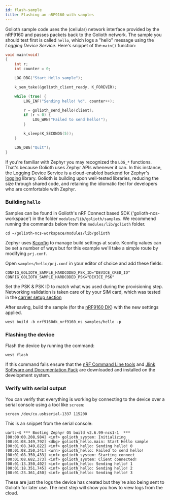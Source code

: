 ```yaml
---
id: flash-sample
title: Flashing an nRF9160 with samples
---
```


Golioth sample code uses the (cellular) network interface provided by the nRF9160 and passes packets back to the Golioth network. The sample you should test first is called `hello`, which logs a "hello" message using the _Logging Device Service_. Here's snippet of the `main()` function:

```cpp
void main(void)
{
	int r;
	int counter = 0;

	LOG_DBG("Start Hello sample");

	k_sem_take(&golioth_client_ready, K_FOREVER);

	while (true) {
		LOG_INF("Sending hello! %d", counter++);

		r = golioth_send_hello(client);
		if (r < 0) {
			LOG_WRN("Failed to send hello!");
		}

		k_sleep(K_SECONDS(5));
	}

	LOG_DBG("Quit");
}
```

If you're familiar with Zephyr you may recognized the `LOG_*` functions. That's because Golioth uses Zephyr APIs whenever it can. In this instance, the Logging Device Service is a cloud-enabled backend for Zephyr's [logging](https://docs.zephyrproject.org/latest/reference/logging/index.html) library. Golioth is building upon well-tested libraries, reducing the size through shared code, and retaining the idiomatic feel for developers who are comfortable with Zephyr.

### Building `hello`

Samples can be found in Golioth's nRF Connect based SDK ('golioth-ncs-workspace') in the folder `modules/lib/golioth/samples`. We recommend running the commands below from the `modules/lib/golioth` folder.

```console
cd ~/golioth-ncs-workspace/modules/lib/golioth
```

Zephyr uses [Kconfig](https://docs.zephyrproject.org/latest/guides/kconfig/index.html) to manage build settings at scale. Kconfig values can be set a number of ways but for this example we'll take a simple route by modifying `prj.conf`.

Open `samples/hello/prj.conf` in your editor of choice and add these fields:

```console
CONFIG_GOLIOTH_SAMPLE_HARDCODED_PSK_ID="DEVICE_CRED_ID"
CONFIG_GOLIOTH_SAMPLE_HARDCODED_PSK="DEVICE_PSK"
```

Set the PSK & PSK ID to match what was used during the provisioning step. Networking validation is taken care of by your SIM card, which was tested in the [carrier setup section](/firmware/hardware/nrf91/zephyr-quickstart/carrier-setup)

After saving, build the sample (for the [nRF9160 DK](https://www.nordicsemi.com/Products/Development-hardware/nRF9160-DK/GetStarted)) with the new settings applied.

```console
west build -b nrf9160dk_nrf9160_ns samples/hello -p
```

### Flashing the device

Flash the device by running the command:

```console
west flash
```

If this command fails ensure that the [nRF Command Line tools](https://www.nordicsemi.com/Products/Development-tools/nrf-command-line-tools/download) and [Jlink Software and Documentation Pack](https://www.segger.com/downloads/jlink) are downloaded and installed on the development system.

### Verify with serial output

You can verify that everything is working by connecting to the device over a serial console using a tool like `screen`:

```console
screen /dev/cu.usbserial-1337 115200
```

This is an snippet from the serial console:

```console
uart:~$ *** Booting Zephyr OS build v2.6.99-ncs1-1  ***
[00:00:00.208,984] <inf> golioth_system: Initializing
[00:01:08.349,792] <dbg> golioth_hello.main: Start Hello sample
[00:01:08.349,822] <inf> golioth_hello: Sending hello! 0
[00:01:08.350,341] <wrn> golioth_hello: Failed to send hello!
[00:01:08.350,433] <inf> golioth_system: Starting connect
[00:01:08.682,373] <inf> golioth_system: Client connected!
[00:01:13.350,402] <inf> golioth_hello: Sending hello! 1
[00:01:18.351,745] <inf> golioth_hello: Sending hello! 2
[00:01:23.361,450] <inf> golioth_hello: Sending hello! 3
```

These are just the logs the device has created but they're also being sent to Golioth for later use. The next step will show you how to view logs from the cloud.
